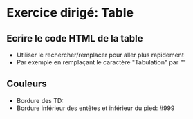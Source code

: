 # Exercice dirigé: Table

## Ecrire le code HTML de la table
* Utiliser le rechercher/remplacer pour aller plus rapidement
* Par exemple en remplaçant le caractère "Tabulation" par "</td><td>"


## Couleurs
* Bordure des TD:  
* Bordure inférieur des entêtes et inférieur du pied: #999
